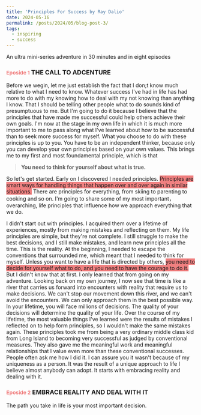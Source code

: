 ```yaml
---
title: 'Principles For Success by Ray Dalio'
date: 2024-05-16
permalink: /posts/2024/05/blog-post-3/
tags:
  - inspiring
  - success
---
```


An ultra mini-series adventure in 30 minutes and in eight episodes

### <span style="font-size:smaller; color:LightCoral">Eposide 1</span> THE CALL TO ADCENTURE

Before we wegin, let me just establish the fact that I don;t know much relative to what I need to know. Whatever success I've had in life has had more to do with my knowing how to deal with  my not knowing than anything I know. That I should be telling other people what to do sounds kind of presumptuous to me. But I'm going to do it because I believe that the principles that have made me successful could help others achieve their own goals. I'm now at the stage in my own life in which it is much more important to me to pass along what I've learned about how to be successful than to seek more success for myself. What you choose to do with these principles is up to you. You have to be an independent thinker, because only you can develop your own principles based on your own values. This brings me to my first and most foundamental principle, which is that 

> **You need to think for yourself about what is true.** 

So let's get started. Early on I discovered I needed principles. <span style="background-color: LightCoral;">Principles are smart ways for handling things that happen over and over again in similar situations.</span> There are principles for everything, from skiing to parenting to cooking and so on. I'm going to share some of my most important， overarching, life principles that influence how we approach everything that we do.

I didn't start out with principles. I acquired them over a lifetime of experiences, mostly from making mistakes and reflecting on them. My life principles are simple, but they're not complete. I still struggle to make the best decisions, and I still make mistakes, and learn new principles all the time. This is the reality. At the beginning, I needed to escape the conventions that surrounded me, which meant that I needed to think for myself. Unless you want to have a life that is directed by others, <span style="background-color: LightCoral;">you need to decide for yourself what to do, and you need to have the courage to do it.</span> But I didn't know that at first. I only learned that from going on my adventure. Looking back on my own journey, I now see that time is like a river that carries us forward into encounters with reality that require us to make decisions. We can't stop our movement down this river, and we can't avoid the encounters. We can only approach them in the best possible way. In your lifetime, you will face millions of decisions. The quality of your decisions will determine the quality of your life. Over the course of my lifetime, the most valuable things I've learned were the results of mistakes I reflected on to help form principles, so I wouldn't make the same mistakes again. These principles took me from being a very ordinary middle class kid from Long Island to becoming very successful as judged by conventional measures. They also gave me the meaningful work and meaningful relationships that I value even more than these conventional successes. People often ask me how I did it. I can assure you it wasn't because of my uniqueness as a person. It was the result of a unique approach to life I believe almost anybody can adopt. It starts with embracing reality and dealing with it.

### <span style="font-size:smaller; color:LightCoral">Eposide 2</span> EMBRACE REALITY AND DEAL WITH IT

The path you take in life is your most important decision.